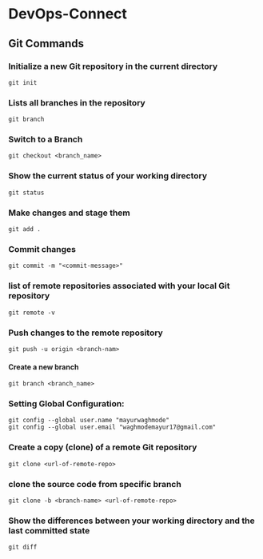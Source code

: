 # DevOps-Connect

## Git Commands

### Initialize a new Git repository in the current directory
``` 
git init
```

### Lists all branches in the repository
``` 
git branch 
```

### Switch to a Branch
``` 
git checkout <branch_name>
```
### Show the current status of your working directory
``` 
git status
```

### Make changes and stage them
``` 
git add . 
```

### Commit changes
``` 
git commit -m "<commit-message>" 
```

### list of remote repositories associated with your local Git repository
``` 
git remote -v 
```

### Push changes to the remote repository
``` 
git push -u origin <branch-nam> 
```

#### Create a new branch
``` 
git branch <branch_name> 
```

### Setting Global Configuration:
``` 
git config --global user.name "mayurwaghmode"
git config --global user.email "waghmodemayur17@gmail.com" 
```

### Create a copy (clone) of a remote Git repository
``` 
git clone <url-of-remote-repo>
```

### clone the source code from specific branch
```
git clone -b <branch-name> <url-of-remote-repo>
```

### Show the differences between your working directory and the last committed state
``` 
git diff 
```